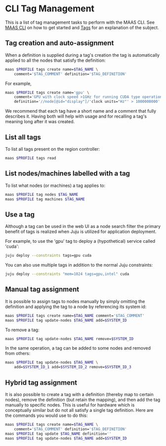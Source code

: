 

# CLI Tag Management

This is a list of tag management tasks to perform with the MAAS CLI. See
[MAAS CLI][manage-cli] on how to get started and [Tags][tags] for an
explanation of the subject.


## Tag creation and auto-assignment

When a definition is supplied during a tag's creation the tag is automatically
applied to all the nodes that satisfy the definition: 

```bash
maas $PROFILE tags create name=$TAG_NAME \
	comment='$TAG_COMMENT' definition='$TAG_DEFINITION'
```

For example,

```bash
maas $PROFILE tags create name='gpu' \
	comment='GPU with clock speed >1GHz for running CUDA type operations.' \
	definition='//node[@id="display"]/'clock units="Hz"' > 1000000000'
```

We recommend that each tag have a short name and a comment that fully describes
it. Having both will help with usage and for recalling a tag's meaning long
after it was created.


## List all tags

To list all tags present on the region controller:

```bash
maas $PROFILE tags read
```


## List nodes/machines labelled with a tag

To list what nodes (or machines) a tag applies to:

```bash
maas $PROFILE tag nodes $TAG_NAME
maas $PROFILE tag machines $TAG_NAME
```


## Use a tag

Although a tag can be used in the web UI as a node search filter the primary
benefit of tags is realized when Juju is utilized for application deployment.

For example, to use the 'gpu' tag to deploy a (hypothetical) service called
'cuda':

```bash
juju deploy --constraints tags=gpu cuda
```

You can also use multiple tags in addition to the normal Juju constraints:

```bash
juju deploy --constraints "mem=1024 tags=gpu,intel" cuda
```


## Manual tag assignment

It is possible to assign tags to nodes manually by simply omitting the
definition and applying the tag to a node by referencing its system id:

```bash
maas $PROFILE tags create name=$TAG_NAME comment='$TAG_COMMENT'
maas $PROFILE tag update-nodes $TAG_NAME add=$SYSTEM_ID
```

To remove a tag:

```bash
maas $PROFILE tag update-nodes $TAG_NAME remove=$SYSTEM_ID
```

In the same operation, a tag can be added to some nodes and removed from others:

```bash
maas $PROFILE tag update-nodes $TAG_NAME \
	add=$SYSTEM_ID_1 add=$SYSTEM_ID_2 remove=$SYSTEM_ID_3
```


## Hybrid tag assignment

It is also possible to create a tag with a definition (thereby map to certain
nodes), remove the definition (but retain the mapping), and then add the tag
manually to specific nodes. This is useful for hardware which is conceptually
similar but do not all satisfy a single tag definition. Here are the commands
you would use to do this:

```bash
maas $PROFILE tags create name=$TAG_NAME \
	comment='$TAG_COMMENT' definition='$TAG_DEFINITION'
maas $PROFILE tag update $TAG_NAME definition=''
maas $PROFILE tag update-nodes $TAG_NAME add=$SYSTEM_ID
```


<!-- LINKS -->

[manage-cli]: manage-cli.md
[tags]: nodes-tags.md
